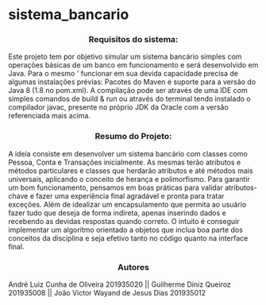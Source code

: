 # sistema_bancario

<h3 align="center">Requisitos do sistema:</h2>
	<p>
     Este projeto tem por objetivo simular um sistema bancário simples com operações básicas de um banco em funcionamento e será desenvolvido em Java. Para o mesmo   '        funcionar em sua devida capacidade precisa de algumas instalações prévias: Pacotes do Maven e suporte para a versão do Java 8 (1.8 no pom.xml).
	   A compilação pode ser através de uma IDE com simples comandos de build & run ou através do terminal tendo instalado o compilador javac, presente no próprio JDK da        Oracle com a versão referenciada mais acima.
  </p>

<h3 align="center">Resumo do Projeto:</h2>
  <p>
     A ideia consiste em desenvolver um sistema bancário com classes como Pessoa, Conta e Transações inicialmente. As mesmas terão atributos e métodos particulares e          classes que herdarão atributos e até métodos mais universais, aplicando o conceito de herança e polimorfismo. Para garantir um bom funcionamento, pensamos em boas        práticas para validar atributos-chave e fazer uma experiência final agradável e pronta para tratar exceções. Além de idealizar um encapsulamento que permita ao          usuário fazer tudo que deseja de forma indireta, apenas inserindo dados e recebendo as devidas respostas quando correto. O intuito é conseguir implementar um            algoritmo orientado a objetos que inclua boa parte dos conceitos da disciplina e seja efetivo tanto no código quanto na interface final.
  </p>
  
  <h3 align="center">Autores</h3>
    <p> André Luiz Cunha de Oliveira 201935020 || 
        Guilherme Diniz Queiroz 201935008 || 
        João Victor Wayand de Jesus Dias 201935012 
    </p>


	

